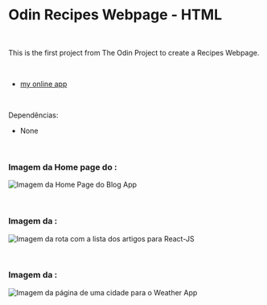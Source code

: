 # Odin Recipes Webpage - HTML
 

<br />

This is the first project from The Odin Project to create a Recipes Webpage.

<br />


- [my online app]()


<br />

Dependências:

- None



<br />


### Imagem da Home page do :

![Imagem da Home Page do Blog App]()


<br />


### Imagem da :

![Imagem da rota com a lista dos artigos para React-JS]()


<br />


### Imagem da :

![Imagem da página de uma cidade para o Weather App]()






<br />

<br />
<br />

